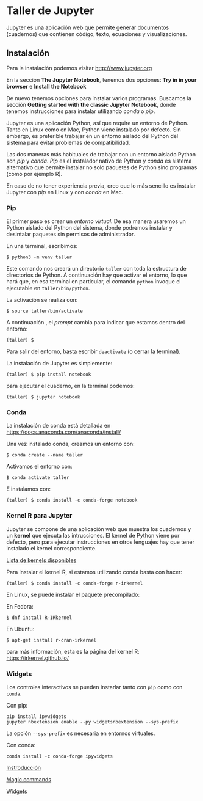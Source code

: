 # Taller de Jupyter

<!--- This is an HTML comment in Markdown -->

Jupyter es una aplicación web que permite generar
documentos (cuadernos) que contienen código, texto,
ecuaciones y visualizaciones.

## Instalación

Para la instalación podemos visitar http://www.jupyter.org

En la sección **The Jupyter Notebook**, tenemos dos opciones:
 **Try in in your browser** e **Install the Notebook**

De nuevo tenemos opciones para instalar varios programas. 
Buscamos la sección **Getting started with the classic Jupyter Notebook**,
donde tenemos instrucciones para instalar utilizando *conda* o *pip*.

Jupyter es una aplicación Python, así que require un entorno de Python.
Tanto en Linux como en Mac, Python viene instalado por defecto. Sin embargo,
es preferible trabajar en un entorno aislado del Python del sistema para
evitar problemas de compatibilidad.

Las dos maneras más habituales de trabajar con un entorno aislado Python
son *pip* y *conda*. *Pip* es el instalador nativo de Python y *conda* es sistema alternativo que permite instalar no solo paquetes de Python sino programas (como por ejemplo R).


En caso de no tener experiencia previa, creo que lo más sencillo es instalar 
Jupyter con *pip* en Linux y con *conda* en Mac.

### Pip

El primer paso es crear un *entorno virtual*. De esa manera usaremos un Python aislado del Python del sistema, donde podremos instalar y desintalar paquetes sin permisos de administrador.

En una terminal, escribimos:

```
$ python3 -m venv taller
```

Este comando nos creará un directorio `taller` con toda la estructura
de directorios de Python. A continuación hay que activar el entorno, lo 
que hará que, en esa terminal en particular, el comando `python` invoque
el ejecutable en `taller/bin/python`.

La activación se realiza con:
```
$ source taller/bin/activate
```

A continuación , el *prompt* cambia para indicar que estamos dentro del
entorno:

```
(taller) $
```

Para salir del entorno, basta escribir `deactivate` (o cerrar la terminal).

La instalación de Jupyter es simplemente:

```
(taller) $ pip install notebook
```

para ejecutar el cuaderno, en la terminal podemos:


```
(taller) $ jupyter notebook
```

### Conda

La instalación de conda está detallada en 
https://docs.anaconda.com/anaconda/install/

Una vez instalado conda, creamos un entorno con:

```
$ conda create --name taller
```

Activamos el entorno con:
```
$ conda activate taller
```

E instalamos con:

```
(taller) $ conda install -c conda-forge notebook
```

### Kernel R para Jupyter
Jupyter se compone de una aplicación web que muestra los cuadernos y un **kernel** que ejecuta las intrucciones. El kernel de Python viene por defecto, pero
para ejecutar instrucciones en otros lenguajes hay que tener instalado el kernel correspondiente.

[Lista de kernels disponibles](https://github.com/jupyter/jupyter/wiki/Jupyter-kernels)

Para instalar el kernel R, si estamos utilizando conda basta con hacer:

```
(taller) $ conda install -c conda-forge r-irkernel
```

En Linux, se puede instalar el paquete precompilado:

En Fedora:
```
$ dnf install R-IRkernel
```

En Ubuntu:
```
$ apt-get install r-cran-irkernel
```

para más información, esta es la página del kernel R: https://irkernel.github.io/

### Widgets
Los controles interactivos se pueden instarlar tanto con `pip` como con `conda`.

Con pip:

```
pip install ipywidgets
jupyter nbextension enable --py widgetsnbextension --sys-prefix
```
La opción `--sys-prefix` es necesaria en entornos virtuales.

Con conda:
```
conda install -c conda-forge ipywidgets
```

[Instroducción](cuadernos/Sec1.md)

[Magic commands](cuadernos/Sec2.md)

[Widgets](cuadernos/Sec3.md)


